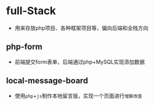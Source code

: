 # full-Stack

* 用来存放php项目、各种框架项目等，偏向后端和全栈方向

## php-form

* 前端提交form表单，后端通过php+MySQL实现添加数据

## local-message-board

* 使用`php`+`js`制作本地留言版，实现一个页面进行`增删改查`


